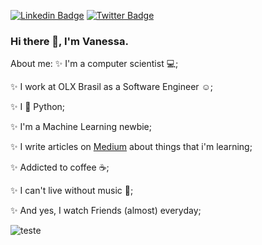 [![Linkedin Badge](https://img.shields.io/badge/-LinkedIn-blue?style=flat-square&logo=Linkedin&logoColor=white&link=https://www.linkedin.com/in/leticiacamposs/)](https://www.linkedin.com/in/vanessa-s-soares/)
[![Twitter Badge](https://img.shields.io/badge/-Twitter-1ca0f1?style=flat-square&labelColor=1ca0f1&logo=twitter&logoColor=white&link=https://twitter.com/leehcamposs2)](https://twitter.com/nessasoarees)

### Hi there 👋, I'm Vanessa. 

About me: 
:sparkles: I'm a computer scientist :computer:;

:sparkles: I work at OLX Brasil as a Software Engineer :relaxed:;

:sparkles: I :purple_heart: Python; 

:sparkles: I'm a Machine Learning newbie;

:sparkles: I write articles on [Medium](https://medium.com/@vanessa.ssoares) about things that i'm learning; 

:sparkles: Addicted to coffee :coffee:;

:sparkles: I can't live without music :musical_note:;

:sparkles: And yes, I watch Friends (almost) everyday; 

![teste](https://media.giphy.com/media/YnBntKOgnUSBkV7bQH/giphy.gif)
